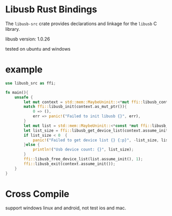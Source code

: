 # Libusb Rust Bindings

The `libusb-src` crate provides declarations and linkage for the `libusb` C library.

libusb version: 1.0.26

tested on ubuntu and windows


# example

```rust
use libusb_src as ffi;

fn main(){
    unsafe {
        let mut context = std::mem::MaybeUninit::<*mut ffi::libusb_context>::uninit();
        match ffi::libusb_init(context.as_mut_ptr()){
            0 => (),
            err => panic!("Failed to init libusb {}", err),
        }
        let mut list = std::mem::MaybeUninit::<*const *mut ffi::libusb_device>::uninit();
        let list_size = ffi::libusb_get_device_list(context.assume_init(), list.as_mut_ptr());
        if list_size < 0  {
            panic!("Failed to get device list {} {:p}", -list_size, list.assume_init());
        }else { 
            println!("Usb device count: {}", list_size);
        }
        ffi::libusb_free_device_list(list.assume_init(), 1);
        ffi::libusb_exit(context.assume_init());
    }
}

```

# Cross Compile

support windows linux and android, not test ios and mac.